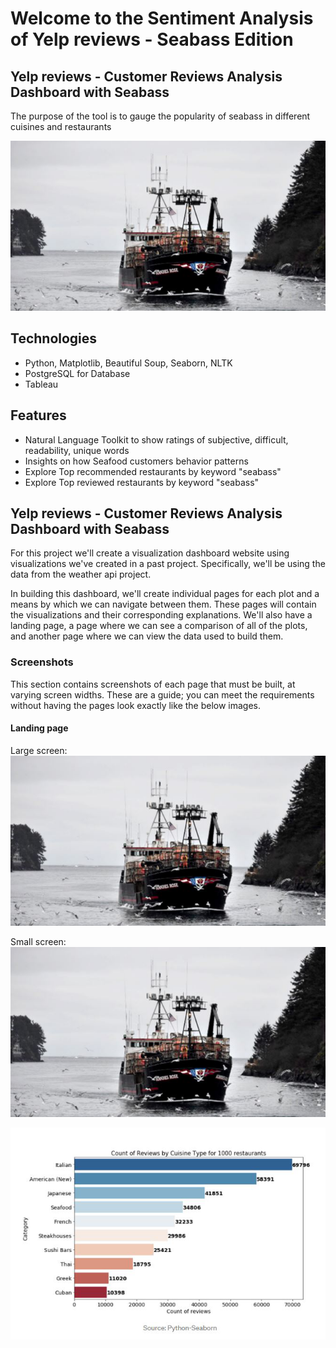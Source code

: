 # Welcome to the Sentiment Analysis of Yelp reviews - Seabass Edition

## Yelp reviews - Customer Reviews Analysis Dashboard with Seabass

The purpose of the tool is to gauge the popularity of seabass in different cuisines and restaurants 

<img alt="Landing page large screen" src="image/vessel1.png" width=600>



## Technologies
* Python, Matplotlib, Beautiful Soup, Seaborn, NLTK
* PostgreSQL for Database
* Tableau


## Features
* Natural Language Toolkit to show ratings of subjective, difficult, readability, unique words
* Insights on how Seafood customers behavior patterns
* Explore Top recommended restaurants by keyword "seabass"
* Explore Top reviewed restaurants by keyword "seabass"


## Yelp reviews - Customer Reviews Analysis Dashboard with Seabass

For this project we'll create a visualization dashboard website using visualizations we've created in a past project. Specifically, we'll be using the data from the weather api project.

In building this dashboard, we'll create individual pages for each plot and a means by which we can navigate between them. These pages will contain the visualizations and their corresponding explanations. We'll also have a landing page, a page where we can see a comparison of all of the plots, and another page where we can view the data used to build them.





### Screenshots

This section contains screenshots of each page that must be built, at varying screen widths. These are a guide; you can meet the requirements without having the pages look exactly like the below images.

#### Landing page

Large screen:
![Landing page large screen](image/vessel1.png)

Small screen:
![Landing page small screen](image/vessel1.png)




<img alt="Seabass Analysis" src="image/numberofreviews.png" width=600>

